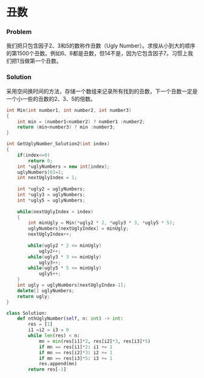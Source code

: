 # 丑数

### Problem

我们把只包含因子2、3和5的数称作丑数（Ugly Number）。求按从小到大的顺序的第1500个丑数。例如6、8都是丑数，但14不是，因为它包含因子7。习惯上我们把1当做第一个丑数。

### Solution

采用空间换时间的方法，存储一个数组来记录所有找到的丑数，下一个丑数一定是一个小一些的丑数的2、3、5的倍数。

```c++
int Min(int number1, int number2, int number3)
{
    int min = (number1<number2) ? number1 :number2;
    return (min<number3) ? min :number3;
}

int GetUglyNumber_Solution2(int index)
{
    if(index<=0)
        return 0;
    int *uglyNumbers = new int[index];
    uglyNumbers[0]=1;
    int nextUglyIndex = 1;
    
    int *ugly2 = uglyNumbers;
    int *ugly3 = uglyNumbers;
    int *ugly5 = uglyNumbers;
    
    while(nextUglyIndex < index)
    {
        int minUgly = Min(*ugly2 * 2, *ugly3 * 3, *ugly5 * 5);
        uglyNumbers[nextUglyIndex] = minUgly;
        nextUglyIndex++;
        
        while(ugly2 * 2 <= minUgly)
            ugly2++;
        while(ugly3 * 3 <= minUgly)
            ugly3++;
        while(ugly5 * 5 <= minUgly)
            ugly5++;
    }
    int ugly = uglyNumbers[nextUglyIndex-1];
    delete[] uglyNumbers;
    return ugly;
}
```



```python
class Solution:
    def nthUglyNumber(self, n: int) -> int:
        res = [1]
        i1 =i2 = i3 = 0
        while len(res) < n:
            mn = min(res[i1]*2, res[i2]*3, res[i3]*5)
            if mn == res[i1]*2: i1 += 1
            if mn == res[i2]*3: i2 += 1
            if mn == res[i3]*5: i3 += 1
            res.append(mn)
        return res[-1]
```



